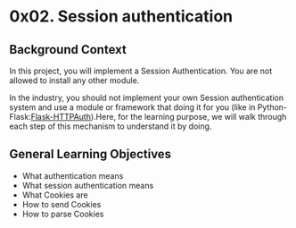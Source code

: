 # 0x02. Session authentication
## Background Context
In this project, you will implement a Session Authentication. You are not allowed to install any other module.

In the industry, you should not implement your own Session authentication system and use a module or framework that doing it for you (like in Python-Flask:[Flask-HTTPAuth](https://intranet.alxswe.com/rltoken/_ZTQTaMKjx1S_xATshexkA)).Here, for the learning purpose, we will walk through each step of this mechanism to understand it by doing.

## General Learning Objectives
* What authentication means
* What session authentication means
* What Cookies are
* How to send Cookies
* How to parse Cookies
